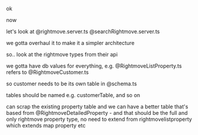 ok

now

let's look at @rightmove.server.ts @searchRightmove.server.ts 

we gotta overhaul it to make it a simpler architecture

so.. look at the rightmove types from their api

we gotta have db values for everything, e.g. @RightmoveListProperty.ts  refers to @RightmoveCustomer.ts 

so customer needs to be its own table in @schema.ts 

tables should be named e.g. customerTable, and so on

can scrap the existing property table and we can have a better table that's based from @RightmoveDetailedProperty  - and that should be the full and only rightmove property type, no need to extend from rightmovelistproperty which extends map property etc


